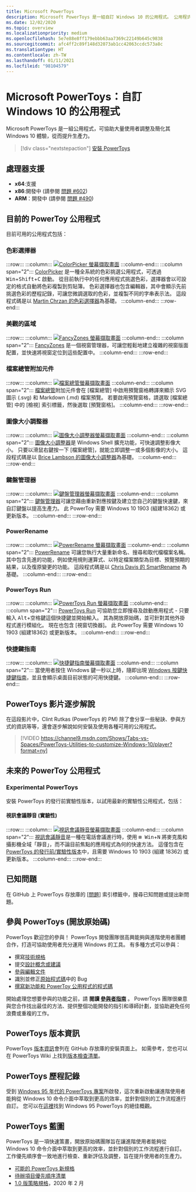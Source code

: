```yaml
---
title: Microsoft PowerToys
description: Microsoft PowerToys 是一組自訂 Windows 10 的公用程式。 公用程式包括 [ColorPicker] (按一下任何位置以抓取色彩值)、[FancyZones] (將視窗置於格線配置內的快捷鍵)、[檔案總管附加元件] (預覽 SVG 或 Markdown 檔案)、[圖像大小調整器] (簡單按一下滑鼠右鍵以調整一或多個影像的大小)、[鍵盤管理器] (重新對應按鍵或建立您自己的快捷鍵)、[PowerRename] (使用搜尋和取代進行大量重新命名)、[PowerToys Run] (Alt + 空格鍵以啟動應用程式)、[快捷鍵指南] 等等。
ms.date: 12/02/2020
ms.topic: overview
ms.localizationpriority: medium
ms.openlocfilehash: 5e7e88e8ff179ebbb63aa7369c22149b645c9838
ms.sourcegitcommit: afc4ff2c89f148d32073ab1cc42063ccdc573a8c
ms.translationtype: HT
ms.contentlocale: zh-TW
ms.lasthandoff: 01/11/2021
ms.locfileid: "98104579"
---
```

# <a name="microsoft-powertoys-utilities-to-customize-windows-10"></a>Microsoft PowerToys：自訂 Windows 10 的公用程式

Microsoft PowerToys 是一組公用程式，可協助大量使用者調整及簡化其 Windows 10 體驗，從而提升生產力。

> [!div class="nextstepaction"]
> [安裝 PowerToys](install.md)

## <a name="processor-support"></a>處理器支援

- **x64**:支援
- **x86**:開發中 (請參閱 [問題 #602](https://github.com/microsoft/PowerToys/issues/602))
- **ARM**：開發中 (請參閱 [問題 #490](https://github.com/microsoft/PowerToys/issues/490))

## <a name="current-powertoy-utilities"></a>目前的 PowerToy 公用程式

目前可用的公用程式包括：

### <a name="color-picker"></a>色彩選擇器

:::row:::
    :::column:::
        [![ColorPicker 螢幕擷取畫面](../images/pt-color-picker.png)](color-picker.md)
    :::column-end:::
    :::column span="2":::
        [ColorPicker](color-picker.md) 是一種全系統的色彩挑選公用程式，可透過 <kbd>Win</kbd>+<kbd>Shift</kbd>+<kbd>C</kbd> 啟動。 從目前執行中的任何應用程式挑選色彩，選擇器會以可設定的格式自動將色彩複製到剪貼簿。 色彩選擇器也包含編輯器，其中會顯示先前挑選色彩的歷程記錄，可讓您微調選取的色彩，並複製不同的字串表示法。 這段程式碼是以 [Martin Chrzan 的色彩選擇器](https://github.com/martinchrzan/ColorPicker)為基礎。
    :::column-end:::
:::row-end:::

### <a name="fancy-zones"></a>美觀的區域

:::row:::
    :::column:::
        [![FancyZones 螢幕擷取畫面](../images/pt-fancy-zones.png)](fancyzones.md)
    :::column-end:::
    :::column span="2":::
        [FancyZones](fancyzones.md) 是一個視窗管理器，可讓您輕鬆地建立複雜的視窗版面配置，並快速將視窗定位到這些配置中。
    :::column-end:::
:::row-end:::

### <a name="file-explorer-add-ons"></a>檔案總管附加元件

:::row:::
    :::column:::
        [![檔案總管螢幕擷取畫面](../images/pt-file-explorer.png)](file-explorer.md)
    :::column-end:::
    :::column span="2":::
        [檔案總管](file-explorer.md)附加元件會在 [檔案總管] 中啟用預覽窗格轉譯來顯示 SVG 圖示 (.svg) 和 Markdown (.md) 檔案預覽。 若要啟用預覽窗格，請選取 [檔案總管] 中的 [檢視] 索引標籤，然後選取 [預覽窗格]。
    :::column-end:::
:::row-end:::

### <a name="image-resizer"></a>圖像大小調整器

:::row:::
    :::column:::
        [![圖像大小調整器螢幕擷取畫面](../images/pt-image-resizer.png)](image-resizer.md)
    :::column-end:::
    :::column span="2":::
        [圖像大小調整器](image-resizer.md)是 Windows Shell 擴充功能，可快速調整影像大小。  只要以滑鼠右鍵按一下 [檔案總管]，就能立即調整一或多個影像的大小。 這段程式碼是以 [Brice Lambson 的圖像大小調整器](https://github.com/bricelam/ImageResizer)為基礎。
    :::column-end:::
:::row-end:::

### <a name="keyboard-manager"></a>鍵盤管理器

:::row:::
    :::column:::
        [![鍵盤管理器螢幕擷取畫面](../images/pt-keyboard-manager.png)](keyboard-manager.md)
    :::column-end:::
    :::column span="2":::
        [鍵盤管理器](keyboard-manager.md)可讓您藉由重新對應按鍵及建立您自己的鍵盤快速鍵，來自訂鍵盤以提高生產力。 此 PowerToy 需要 Windows 10 1903 (組建18362) 或更新版本。
    :::column-end:::
:::row-end:::

### <a name="powerrename"></a>PowerRename

:::row:::
    :::column:::
        [![PowerRename 螢幕擷取畫面](../images/pt-rename.png)](powerrename.md)
    :::column-end:::
    :::column span="2":::
        [PowerRename](powerrename.md) 可讓您執行大量重新命名、搜尋和取代檔檔案名稱。 其中包含先進的功能，例如使用規則運算式、以特定檔案類型為目標、預覽預期的結果，以及復原變更的功能。 這段程式碼是以 [Chris Davis 的 SmartRename](https://github.com/chrdavis/SmartRename) 為基礎。
    :::column-end:::
:::row-end:::

### <a name="powertoys-run"></a>PowerToys Run

:::row:::
    :::column:::
        [![PowerToys Run 螢幕擷取畫面](../images/pt-run.png)](run.md)
    :::column-end:::
    :::column span="2":::
        [PowerToys Run](run.md) 可協助您立即搜尋及啟動應用程式 - 只要輸入 <kbd>Alt</kbd>+<kbd>空格鍵</kbd>這個快捷鍵並開始輸入。 其為開放原始碼，並可針對其他外掛程式進行模組化。 現在也包含 [視窗切換器]。 此 PowerToy 需要 Windows 10 1903 (組建18362) 或更新版本。
    :::column-end:::
:::row-end:::

### <a name="shortcut-guide"></a>快捷鍵指南

:::row:::
    :::column:::
        [![快捷鍵指南螢幕擷取畫面](../images/pt-shortcut-guide.png)](shortcut-guide.md)
    :::column-end:::
    :::column span="2":::
        當使用者按住 Windows 鍵一秒以上時，隨即出現 [Windows 按鍵快捷鍵指南](shortcut-guide.md)，並且會顯示桌面目前狀態的可用快捷鍵。
    :::column-end:::
:::row-end:::

## <a name="powertoys-video-walk-through"></a>PowerToys 影片逐步解說

在這段影片中，Clint Rutkas (PowerToys 的 PM) 除了會分享一些秘訣、參與方式的資訊等等，還會逐步解說如何安裝及使用各種可用的公用程式。

> [!VIDEO https://channel9.msdn.com/Shows/Tabs-vs-Spaces/PowerToys-Utilities-to-customize-Windows-10/player?format=ny]

## <a name="future-powertoy-utilities"></a>未來的 PowerToy 公用程式

### <a name="experimental-powertoys"></a>Experimental PowerToys

安裝 PowerToys 的發行前實驗性版本，以試用最新的實驗性公用程式，包括：

#### <a name="video-conference-mute-experimental"></a>視訊會議靜音 (實驗性)

:::row:::
    :::column:::
        [![視訊會議靜音螢幕擷取畫面](../images/pt-video-conference-mute.png)](video-conference-mute.md)
    :::column-end:::
    :::column span="2":::
        [視訊會議靜音](video-conference-mute.md)是一種在電話會議進行時，使用 <kbd>⊞ Win</kbd>+<kbd>N</kbd> 將麥克風和攝影機全域「靜音」，而不論目前焦點的應用程式為何的快速方法。 這僅包含在 [PowerToys 的發行前/實驗性版本](https://github.com/microsoft/PowerToys/releases/)中，且需要 Windows 10 1903 (組建 18362) 或更新版本。
    :::column-end:::
:::row-end:::

## <a name="known-issues"></a>已知問題

在 GitHub 上 PowerToys 存放庫的 [[問題](https://github.com/microsoft/PowerToys/issues)] 索引標籤中，搜尋已知問題或提出新問題。

## <a name="contribute-to-powertoys-open-source"></a>參與 PowerToys (開放原始碼)

PowerToys 歡迎您的參與！ PowerToys 開發團隊很高興能夠與進階使用者團體合作，打造可協助使用者充分運用 Windows 的工具。 有多種方式可以參與：

- 撰寫[技術規格](https://codeburst.io/on-writing-tech-specs-6404c9791159)
- 提交[設計概念或建議](https://www.microsoft.com/design/inclusive/)
- [參與編輯文件](/contribute/)
- 識別並修正[原始程式碼](https://github.com/microsoft/PowerToys/tree/master/src)中的 Bug
- [撰寫新功能和 PowerToy 公用程式的程式碼](https://github.com/microsoft/PowerToys/tree/master/doc/devdocs)

開始處理您想要參與的功能之前，請 **閱讀 [參與者指南](https://github.com/microsoft/PowerToys/blob/master/CONTRIBUTING.md)** 。 PowerToys 團隊很樂意與您合作找出最佳的方法、提供整個功能開發的指引和導師計劃，並協助避免任何浪費或重複的工作。

## <a name="powertoys-release-notes"></a>PowerToys 版本資訊

PowerToys [版本資訊](https://github.com/microsoft/PowerToys/releases/)會列在 GitHub 存放庫的安裝頁面上。 如需參考，您也可以在 PowerToys Wiki 上找到[版本檢查清單](https://github.com/microsoft/PowerToys/wiki/Release-check-list)。

## <a name="powertoys-history"></a>PowerToys 歷程記錄

受到 [Windows 95 年代的 PowerToys 專案](https://en.wikipedia.org/wiki/Microsoft_PowerToys)所啟發，這次重新啟動讓進階使用者能夠從 Windows 10 命令介面中萃取到更高的效率，並針對個別的工作流程進行自訂。  您可以在[這裡](https://socket3.wordpress.com/2016/10/22/using-windows-95-powertoys/)找到 Windows 95 PowerToys 的絕佳概觀。

## <a name="powertoys-roadmap"></a>PowerToys 藍圖

PowerToys 是一項快速策畫，開放原始碼團隊旨在讓進階使用者能夠從 Windows 10 命令介面中萃取到更高的效率，並針對個別的工作流程進行自訂。 工作優先順序會一致地進行檢查、重新評估及調整，旨在提升使用者的生產力。

- [可能的 PowerToys 新規格](https://github.com/microsoft/PowerToys/wiki/Specs)
- [待辦項目優先順序清單](https://github.com/microsoft/PowerToys/wiki/Roadmap#backlog-priority-list-in-order)
- [1.0 版策略規格](https://github.com/microsoft/PowerToys/wiki/Version-1.0-Strategy)，2020 年 2 月